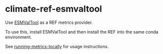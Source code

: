 # climate-ref-esmvaltool

Use [ESMValTool](https://esmvaltool.org/) as a REF metrics provider.

To use this, install ESMValTool and then install the REF into the same conda
environment.

See [running-metrics-locally](https://climate-ref.readthedocs.io/en/latest/how-to-guides/running-metrics-locally/) for usage instructions.
